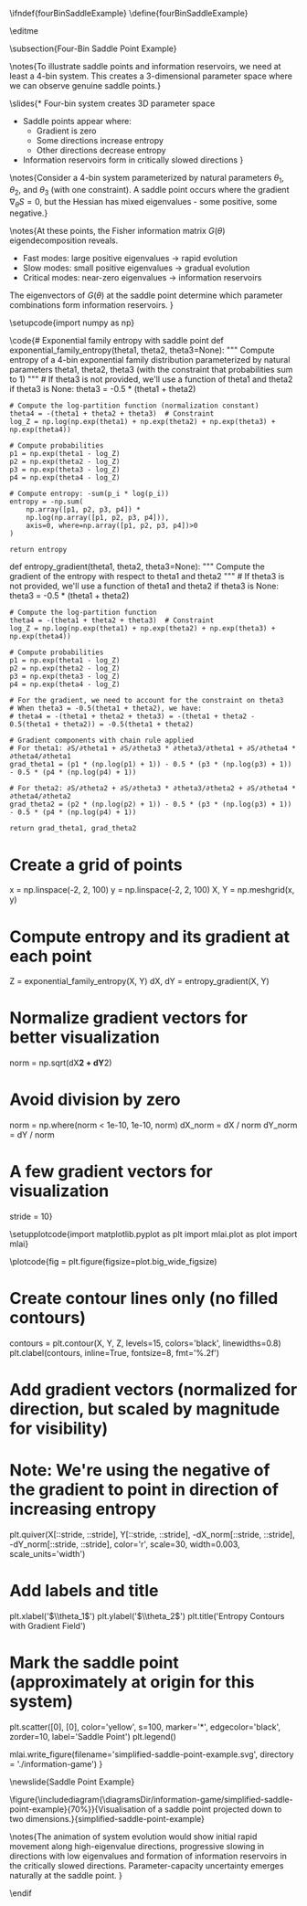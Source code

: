 \ifndef{fourBinSaddleExample}
\define{fourBinSaddleExample}

\editme

\subsection{Four-Bin Saddle Point Example}

\notes{To illustrate saddle points and information reservoirs, we need at least a 4-bin system. This creates a 3-dimensional parameter space where we can observe genuine saddle points.}

\slides{* Four-bin system creates 3D parameter space
* Saddle points appear where:
  * Gradient is zero
  * Some directions increase entropy
  * Other directions decrease entropy
* Information reservoirs form in critically slowed directions
}

\notes{Consider a 4-bin system parameterized by natural parameters $\theta_1$, $\theta_2$, and $\theta_3$ (with one constraint). A saddle point occurs where the gradient $\nabla_\theta S = 0$, but the Hessian has mixed eigenvalues - some positive, some negative.}

\notes{At these points, the Fisher information matrix $G(\theta)$ eigendecomposition reveals.

* Fast modes: large positive eigenvalues → rapid evolution
* Slow modes: small positive eigenvalues → gradual evolution 
* Critical modes: near-zero eigenvalues → information reservoirs

The eigenvectors of $G(\theta)$ at the saddle point determine which parameter combinations form information reservoirs.
}

\setupcode{import numpy as np}

\code{# Exponential family entropy with saddle point
def exponential_family_entropy(theta1, theta2, theta3=None):
    """
    Compute entropy of a 4-bin exponential family distribution
    parameterized by natural parameters theta1, theta2, theta3
    (with the constraint that probabilities sum to 1)
    """
    # If theta3 is not provided, we'll use a function of theta1 and theta2
    if theta3 is None:
        theta3 = -0.5 * (theta1 + theta2)
    
    # Compute the log-partition function (normalization constant)
    theta4 = -(theta1 + theta2 + theta3)  # Constraint
    log_Z = np.log(np.exp(theta1) + np.exp(theta2) + np.exp(theta3) + np.exp(theta4))
    
    # Compute probabilities
    p1 = np.exp(theta1 - log_Z)
    p2 = np.exp(theta2 - log_Z)
    p3 = np.exp(theta3 - log_Z)
    p4 = np.exp(theta4 - log_Z)
    
    # Compute entropy: -sum(p_i * log(p_i))
    entropy = -np.sum(
        np.array([p1, p2, p3, p4]) * 
        np.log(np.array([p1, p2, p3, p4])), 
        axis=0, where=np.array([p1, p2, p3, p4])>0
    )
    
    return entropy

def entropy_gradient(theta1, theta2, theta3=None):
    """
    Compute the gradient of the entropy with respect to theta1 and theta2
    """
    # If theta3 is not provided, we'll use a function of theta1 and theta2
    if theta3 is None:
        theta3 = -0.5 * (theta1 + theta2)
    
    # Compute the log-partition function
    theta4 = -(theta1 + theta2 + theta3)  # Constraint
    log_Z = np.log(np.exp(theta1) + np.exp(theta2) + np.exp(theta3) + np.exp(theta4))
    
    # Compute probabilities
    p1 = np.exp(theta1 - log_Z)
    p2 = np.exp(theta2 - log_Z)
    p3 = np.exp(theta3 - log_Z)
    p4 = np.exp(theta4 - log_Z)
    
    # For the gradient, we need to account for the constraint on theta3
    # When theta3 = -0.5(theta1 + theta2), we have:
    # theta4 = -(theta1 + theta2 + theta3) = -(theta1 + theta2 - 0.5(theta1 + theta2)) = -0.5(theta1 + theta2)
    
    # Gradient components with chain rule applied
    # For theta1: ∂S/∂theta1 + ∂S/∂theta3 * ∂theta3/∂theta1 + ∂S/∂theta4 * ∂theta4/∂theta1
    grad_theta1 = (p1 * (np.log(p1) + 1)) - 0.5 * (p3 * (np.log(p3) + 1)) - 0.5 * (p4 * (np.log(p4) + 1))
    
    # For theta2: ∂S/∂theta2 + ∂S/∂theta3 * ∂theta3/∂theta2 + ∂S/∂theta4 * ∂theta4/∂theta2
    grad_theta2 = (p2 * (np.log(p2) + 1)) - 0.5 * (p3 * (np.log(p3) + 1)) - 0.5 * (p4 * (np.log(p4) + 1))
    
    return grad_theta1, grad_theta2

# Create a grid of points
x = np.linspace(-2, 2, 100)
y = np.linspace(-2, 2, 100)
X, Y = np.meshgrid(x, y)

# Compute entropy and its gradient at each point
Z = exponential_family_entropy(X, Y)
dX, dY = entropy_gradient(X, Y)

# Normalize gradient vectors for better visualization
norm = np.sqrt(dX**2 + dY**2)
# Avoid division by zero
norm = np.where(norm < 1e-10, 1e-10, norm)
dX_norm = dX / norm
dY_norm = dY / norm

# A few gradient vectors for visualization
stride = 10}

\setupplotcode{import matplotlib.pyplot as plt
import mlai.plot as plot
import mlai}

\plotcode{fig = plt.figure(figsize=plot.big_wide_figsize)

# Create contour lines only (no filled contours)
contours = plt.contour(X, Y, Z, levels=15, colors='black', linewidths=0.8)
plt.clabel(contours, inline=True, fontsize=8, fmt='%.2f')

# Add gradient vectors (normalized for direction, but scaled by magnitude for visibility)
# Note: We're using the negative of the gradient to point in direction of increasing entropy
plt.quiver(X[::stride, ::stride], Y[::stride, ::stride], 
           -dX_norm[::stride, ::stride], -dY_norm[::stride, ::stride], 
           color='r', scale=30, width=0.003, scale_units='width')

# Add labels and title
plt.xlabel('$\\theta_1$')
plt.ylabel('$\\theta_2$')
plt.title('Entropy Contours with Gradient Field')

# Mark the saddle point (approximately at origin for this system)
plt.scatter([0], [0], color='yellow', s=100, marker='*', 
            edgecolor='black', zorder=10, label='Saddle Point')
plt.legend()

mlai.write_figure(filename='simplified-saddle-point-example.svg', 
                  directory = './information-game')
}


\newslide{Saddle Point Example}

\figure{\includediagram{\diagramsDir/information-game/simplified-saddle-point-example}{70%}}{Visualisation of a saddle point projected down to two dimensions.}{simplified-saddle-point-example}

\notes{The animation of system evolution would show initial rapid movement along high-eigenvalue directions, progressive slowing in directions with low eigenvalues and formation of information reservoirs in the critically slowed directions. Parameter-capacity uncertainty emerges naturally at the saddle point.
} 

\endif
